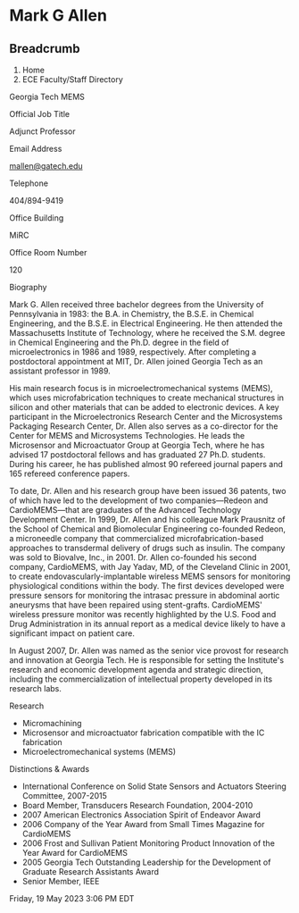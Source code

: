 #  Mark G Allen

## Breadcrumb

  1. Home
  2. ECE Faculty/Staff Directory

Georgia Tech MEMS

Official Job Title

Adjunct Professor

Email Address

mallen@gatech.edu

Telephone

404/894-9419

Office Building

MiRC

Office Room Number

120

Biography

Mark G. Allen received three bachelor degrees from the University of
Pennsylvania in 1983: the B.A. in Chemistry, the B.S.E. in Chemical
Engineering, and the B.S.E. in Electrical Engineering. He then attended the
Massachusetts Institute of Technology, where he received the S.M. degree in
Chemical Engineering and the Ph.D. degree in the field of microelectronics in
1986 and 1989, respectively. After completing a postdoctoral appointment at
MIT, Dr. Allen joined Georgia Tech as an assistant professor in 1989.

His main research focus is in microelectromechanical systems (MEMS), which
uses microfabrication techniques to create mechanical structures in silicon
and other materials that can be added to electronic devices. A key participant
in the Microelectronics Research Center and the Microsystems Packaging
Research Center, Dr. Allen also serves as a co-director for the Center for
MEMS and Microsystems Technologies. He leads the Microsensor and Microactuator
Group at Georgia Tech, where he has advised 17 postdoctoral fellows and has
graduated 27 Ph.D. students. During his career, he has published almost 90
refereed journal papers and 165 refereed conference papers.

To date, Dr. Allen and his research group have been issued 36 patents, two of
which have led to the development of two companies—Redeon and CardioMEMS—that
are graduates of the Advanced Technology Development Center. In 1999, Dr.
Allen and his colleague Mark Prausnitz of the School of Chemical and
Biomolecular Engineering co-founded Redeon, a microneedle company that
commercialized microfabrication-based approaches to transdermal delivery of
drugs such as insulin. The company was sold to Biovalve, Inc., in 2001. Dr.
Allen co-founded his second company, CardioMEMS, with Jay Yadav, MD, of the
Cleveland Clinic in 2001, to create endovascularly-implantable wireless MEMS
sensors for monitoring physiological conditions within the body. The first
devices developed were pressure sensors for monitoring the intrasac pressure
in abdominal aortic aneurysms that have been repaired using stent-grafts.
CardioMEMS' wireless pressure monitor was recently highlighted by the U.S.
Food and Drug Administration in its annual report as a medical device likely
to have a significant impact on patient care.

In August 2007, Dr. Allen was named as the senior vice provost for research
and innovation at Georgia Tech. He is responsible for setting the Institute's
research and economic development agenda and strategic direction, including
the commercialization of intellectual property developed in its research labs.

Research

  * Micromachining
  * Microsensor and microactuator fabrication compatible with the IC fabrication
  * Microelectromechanical systems (MEMS)

Distinctions & Awards

  * International Conference on Solid State Sensors and Actuators Steering Committee, 2007-2015
  * Board Member, Transducers Research Foundation, 2004-2010
  * 2007 American Electronics Association Spirit of Endeavor Award
  * 2006 Company of the Year Award from Small Times Magazine for CardioMEMS
  * 2006 Frost and Sullivan Patient Monitoring Product Innovation of the Year Award for CardioMEMS
  * 2005 Georgia Tech Outstanding Leadership for the Development of Graduate Research Assistants Award
  * Senior Member, IEEE

Friday, 19 May 2023 3:06 PM EDT

